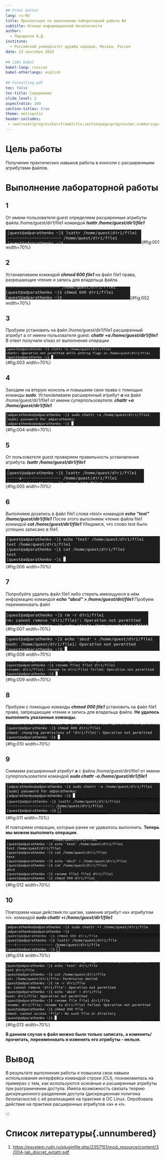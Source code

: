 ```yaml
---
## Front matter
lang: ru-RU
title: Презентация по выполнению лабораторной работы №4
subtitle: Основы информационной безопасности
author:
  - Паращенко А.Д.
institute:
  - Российский университет дружбы народов, Москва, Россия
date: 23 сентября 2024

## i18n babel
babel-lang: russian
babel-otherlangs: english

## Formatting pdf
toc: false
toc-title: Содержание
slide_level: 2
aspectratio: 169
section-titles: true
theme: metropolis
header-includes:
 - \metroset{progressbar=frametitle,sectionpage=progressbar,numbering=fraction}
---
```



# Цель работы

Получение практических навыков работы в консоли с расширенными атрибутами файлов. 

# Выполнение лабораторной работы

## 1

От имени пользователя guest определяем расширенные атрибуты файла /home/guest/dir1/file1 командой ***lsattr /home/guest/dir1/file1***


![1](1.JPG){#fig:001 width=70%}

## 2

Устанавливаем командой ***chmod 600 file1*** на файл file1 права, разрешающие чтение и запись для владельца файла.

![2](2.JPG){#fig:002 width=70%}

## 3

Пробуем установить на файл /home/guest/dir1/file1 расширенный атрибут a от имени пользователя guest: ***chattr +a /home/guest/dir1/file1***
В ответ получили отказ от выполнения операции

![3](3.JPG){#fig:003 width=70%}


## 4

Заходим на вторую консоль и повышаем свои права с помощью команды ***sudo***. Установливаем расширенный атрибут ***a*** на файл /home/guest/dir1/file1 от имени суперпользователя: ***chattr +a /home/guest/dir1/file1*** 

![4](4.JPG){#fig:004 width=70%}

## 5 
От пользователя guest проверяем правильность установления атрибута: ***lsattr /home/guest/dir1/file1***

![5](5.JPG){#fig:005 width=70%}


## 6

Выполняем дозапись в файл file1 слова «test» командой ***echo "test" /home/guest/dir1/file1***
После этого выполняем чтение файла file1 командой ***cat /home/guest/dir1/file1***
Убедимся, что слово test было успешно записано в file1. 

![6](6.JPG){#fig:006 width=70%}


## 7

Попробуйте удалить файл file1 либо стереть имеющуюся в нём информацию командой ***echo "abcd" > /home/guest/dirl/file1*** 
Пробуем переименовать файл

![7](7.JPG){#fig:007 width=70%}

![8](8.JPG){#fig:008 width=70%}

![9](9.JPG){#fig:009 width=70%}

## 8

Пробуем с помощью команды ***chmod 000 file1*** установить на файл file1 права, запрещающие чтение и запись для владельца файла. **Не удалось выполнить указанные команды.**

![10](10.JPG){#fig:010 width=70%}

## 9

Снимаем расширенный атрибут **a** с файла /home/guest/dirl/file1 от
имени суперпользователя командой ***sudo chattr -a /home/guest/dir1/file1***

![11](11.JPG){#fig:011 width=70%}


И повторяем операции, которые ранее не удавалось выполнить. **Теперь мы можем выполнить операции.**

![12](12.JPG){#fig:012 width=70%}

## 10

Повторяем наши действия по шагам, заменив атрибут «a» атрибутом «i». командой ***sudo chattr +i /home/guest/dir1/file1*** 

![14](14.JPG){#fig:014 width=70%}

![13](13.JPG){#fig:013 width=70%}

**В данном случае в файл можно было только записать, а изменить/прочитать, переименовать и изменить его атрибуты - нельзя.**

# Вывод

В результате выполнения работы я повысила свои навыки использования интерфейса командой строки (CLI), познакомилась на примерах с тем, как используются основные и расширенные атрибуты при разграничении доступа. Имела возможность связать теорию дискреционного разделения доступа (дискреционная политика безопасности) с её реализацией на практике в ОС Linux. Опробовала действие на практике расширенных атрибутов «а» и «i».

::: 
# Список литературы{.unnumbered}
1) https://esystem.rudn.ru/pluginfile.php/2357151/mod_resource/content/3/004-lab_discret_extattr.pdf
